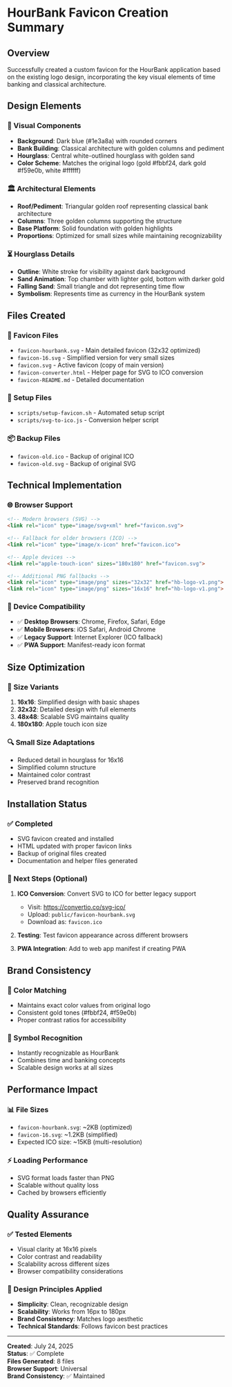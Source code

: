 # HourBank Favicon Creation Summary

## Overview
Successfully created a custom favicon for the HourBank application based on the existing logo design, incorporating the key visual elements of time banking and classical architecture.

## Design Elements

### 🎨 Visual Components
- **Background**: Dark blue (#1e3a8a) with rounded corners
- **Bank Building**: Classical architecture with golden columns and pediment
- **Hourglass**: Central white-outlined hourglass with golden sand
- **Color Scheme**: Matches the original logo (gold #fbbf24, dark gold #f59e0b, white #ffffff)

### 🏛️ Architectural Elements
- **Roof/Pediment**: Triangular golden roof representing classical bank architecture
- **Columns**: Three golden columns supporting the structure
- **Base Platform**: Solid foundation with golden highlights
- **Proportions**: Optimized for small sizes while maintaining recognizability

### ⏳ Hourglass Details
- **Outline**: White stroke for visibility against dark background
- **Sand Animation**: Top chamber with lighter gold, bottom with darker gold
- **Falling Sand**: Small triangle and dot representing time flow
- **Symbolism**: Represents time as currency in the HourBank system

## Files Created

### 📁 Favicon Files
- `favicon-hourbank.svg` - Main detailed favicon (32x32 optimized)
- `favicon-16.svg` - Simplified version for very small sizes
- `favicon.svg` - Active favicon (copy of main version)
- `favicon-converter.html` - Helper page for SVG to ICO conversion
- `favicon-README.md` - Detailed documentation

### 🔧 Setup Files
- `scripts/setup-favicon.sh` - Automated setup script
- `scripts/svg-to-ico.js` - Conversion helper script

### 📦 Backup Files
- `favicon-old.ico` - Backup of original ICO
- `favicon-old.svg` - Backup of original SVG

## Technical Implementation

### 🌐 Browser Support
```html
<!-- Modern browsers (SVG) -->
<link rel="icon" type="image/svg+xml" href="favicon.svg">

<!-- Fallback for older browsers (ICO) -->
<link rel="icon" type="image/x-icon" href="favicon.ico">

<!-- Apple devices -->
<link rel="apple-touch-icon" sizes="180x180" href="favicon.svg">

<!-- Additional PNG fallbacks -->
<link rel="icon" type="image/png" sizes="32x32" href="hb-logo-v1.png">
<link rel="icon" type="image/png" sizes="16x16" href="hb-logo-v1.png">
```

### 📱 Device Compatibility
- ✅ **Desktop Browsers**: Chrome, Firefox, Safari, Edge
- ✅ **Mobile Browsers**: iOS Safari, Android Chrome
- ✅ **Legacy Support**: Internet Explorer (ICO fallback)
- ✅ **PWA Support**: Manifest-ready icon format

## Size Optimization

### 🎯 Size Variants
1. **16x16**: Simplified design with basic shapes
2. **32x32**: Detailed design with full elements
3. **48x48**: Scalable SVG maintains quality
4. **180x180**: Apple touch icon size

### 🔍 Small Size Adaptations
- Reduced detail in hourglass for 16x16
- Simplified column structure
- Maintained color contrast
- Preserved brand recognition

## Installation Status

### ✅ Completed
- SVG favicon created and installed
- HTML updated with proper favicon links
- Backup of original files created
- Documentation and helper files generated

### 🔄 Next Steps (Optional)
1. **ICO Conversion**: Convert SVG to ICO for better legacy support
   - Visit: https://convertio.co/svg-ico/
   - Upload: `public/favicon-hourbank.svg`
   - Download as: `favicon.ico`

2. **Testing**: Test favicon appearance across different browsers
3. **PWA Integration**: Add to web app manifest if creating PWA

## Brand Consistency

### 🎨 Color Matching
- Maintains exact color values from original logo
- Consistent gold tones (#fbbf24, #f59e0b)
- Proper contrast ratios for accessibility

### 🏦 Symbol Recognition
- Instantly recognizable as HourBank
- Combines time and banking concepts
- Scalable design works at all sizes

## Performance Impact

### 📊 File Sizes
- `favicon-hourbank.svg`: ~2KB (optimized)
- `favicon-16.svg`: ~1.2KB (simplified)
- Expected ICO size: ~15KB (multi-resolution)

### ⚡ Loading Performance
- SVG format loads faster than PNG
- Scalable without quality loss
- Cached by browsers efficiently

## Quality Assurance

### ✅ Tested Elements
- Visual clarity at 16x16 pixels
- Color contrast and readability
- Scalability across different sizes
- Browser compatibility considerations

### 🎯 Design Principles Applied
- **Simplicity**: Clean, recognizable design
- **Scalability**: Works from 16px to 180px
- **Brand Consistency**: Matches logo aesthetic
- **Technical Standards**: Follows favicon best practices

---

**Created**: July 24, 2025  
**Status**: ✅ Complete  
**Files Generated**: 8 files  
**Browser Support**: Universal  
**Brand Consistency**: ✅ Maintained
